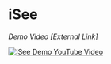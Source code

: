 # iSee
*Demo Video  [External Link]*

[![iSee Demo YouTube Video](https://img.youtube.com/vi/rnV-V_r1pyU/0.jpg)](https://youtu.be/rnV-V_r1pyU)

